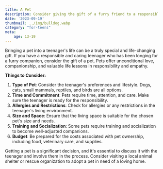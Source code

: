 ```yaml
---
title: A Pet
description: Consider giving the gift of a furry friend to a responsible teenager.
date: '2023-09-19'
thumbnail: ../img/bulldog.webp
category: "for-teens"
meta:
    age: 13-19
---
```

Bringing a pet into a teenager's life can be a truly special and life-changing gift. If you have a responsible and caring teenager who has been longing for a furry companion, consider the gift of a pet. Pets offer unconditional love, companionship, and valuable life lessons in responsibility and empathy.

**Things to Consider:**
1. **Type of Pet**: Consider the teenager's preferences and lifestyle. Dogs, cats, small mammals, reptiles, and birds are all options.
2. **Time and Commitment**: Pets require time, attention, and care. Make sure the teenager is ready for the responsibility.
3. **Allergies and Restrictions**: Check for allergies or any restrictions in the teenager's living environment.
4. **Size and Space**: Ensure that the living space is suitable for the chosen pet's size and needs.
5. **Training and Socialization**: Some pets require training and socialization to become well-adjusted companions.
6. **Budget**: Be prepared for the costs associated with pet ownership, including food, veterinary care, and supplies.

Getting a pet is a significant decision, and it's essential to discuss it with the teenager and involve them in the process. Consider visiting a local animal shelter or rescue organization to adopt a pet in need of a loving home.
